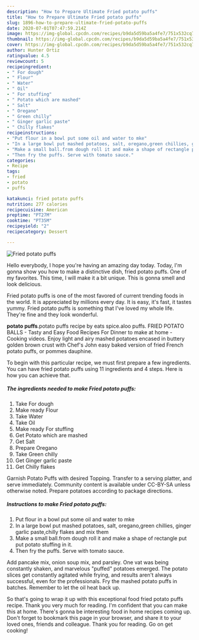 ```yaml
---
description: "How to Prepare Ultimate Fried potato puffs"
title: "How to Prepare Ultimate Fried potato puffs"
slug: 1896-how-to-prepare-ultimate-fried-potato-puffs
date: 2020-07-01T07:47:59.214Z
image: https://img-global.cpcdn.com/recipes/b9da5d59ba5a4fe7/751x532cq70/fried-potato-puffs-recipe-main-photo.jpg
thumbnail: https://img-global.cpcdn.com/recipes/b9da5d59ba5a4fe7/751x532cq70/fried-potato-puffs-recipe-main-photo.jpg
cover: https://img-global.cpcdn.com/recipes/b9da5d59ba5a4fe7/751x532cq70/fried-potato-puffs-recipe-main-photo.jpg
author: Hunter Ortiz
ratingvalue: 4.5
reviewcount: 5
recipeingredient:
- " For dough"
- " Flour"
- " Water"
- " Oil"
- " For stuffing"
- " Potato which are mashed"
- " Salt"
- " Oregano"
- " Green chilly"
- " Ginger garlic paste"
- " Chilly flakes"
recipeinstructions:
- "Put flour in a bowl put some oil and water to mke"
- "In a large bowl put mashed potatoes, salt, oregano,green chillies, ginger garlic paste,chilly flakes and mix them"
- "Make a small ball.from dough roll it and make a shape of rectangle put put potato stuffing in it."
- "Then fry the puffs. Serve with tomato sauce."
categories:
- Recipe
tags:
- fried
- potato
- puffs

katakunci: fried potato puffs 
nutrition: 277 calories
recipecuisine: American
preptime: "PT27M"
cooktime: "PT35M"
recipeyield: "2"
recipecategory: Dessert

---
```



![Fried potato puffs](https://img-global.cpcdn.com/recipes/b9da5d59ba5a4fe7/751x532cq70/fried-potato-puffs-recipe-main-photo.jpg)

Hello everybody, I hope you're having an amazing day today. Today, I'm gonna show you how to make a distinctive dish, fried potato puffs. One of my favorites. This time, I will make it a bit unique. This is gonna smell and look delicious.

Fried potato puffs is one of the most favored of current trending foods in the world. It is appreciated by millions every day. It is easy, it's fast, it tastes yummy. Fried potato puffs is something that I've loved my whole life. They're fine and they look wonderful.

**potato puffs**.potato puffs recipe by eats spice.aloo puffs. FRIED POTATO BALLS - Tasty and Easy Food Recipes For Dinner to make at home - Cooking videos. Enjoy light and airy mashed potatoes encased in buttery golden brown crust with Chef&#39;s John easy baked version of fried French potato puffs, or pommes dauphine.


To begin with this particular recipe, we must first prepare a few ingredients. You can have fried potato puffs using 11 ingredients and 4 steps. Here is how you can achieve that.

<!--inarticleads1-->

##### The ingredients needed to make Fried potato puffs:

1. Take  For dough
1. Make ready  Flour
1. Take  Water
1. Take  Oil
1. Make ready  For stuffing
1. Get  Potato which are mashed
1. Get  Salt
1. Prepare  Oregano
1. Take  Green chilly
1. Get  Ginger garlic paste
1. Get  Chilly flakes


Garnish Potato Puffs with desired Topping. Transfer to a serving platter, and serve immediately. Community content is available under CC-BY-SA unless otherwise noted. Prepare potatoes according to package directions. 

<!--inarticleads2-->

##### Instructions to make Fried potato puffs:

1. Put flour in a bowl put some oil and water to mke
1. In a large bowl put mashed potatoes, salt, oregano,green chillies, ginger garlic paste,chilly flakes and mix them
1. Make a small ball.from dough roll it and make a shape of rectangle put put potato stuffing in it.
1. Then fry the puffs. Serve with tomato sauce.


Add pancake mix, onion soup mix, and parsley. One vat was being constantly shaken, and marvelous &#34;puffed&#34; potatoes emerged. The potato slices get constantly agitated while frying, and results aren&#39;t always successful, even for the professionals. Fry the mashed potato puffs in batches. Remember to let the oil heat back up. 

So that's going to wrap it up with this exceptional food fried potato puffs recipe. Thank you very much for reading. I'm confident that you can make this at home. There's gonna be interesting food in home recipes coming up. Don't forget to bookmark this page in your browser, and share it to your loved ones, friends and colleague. Thank you for reading. Go on get cooking!
